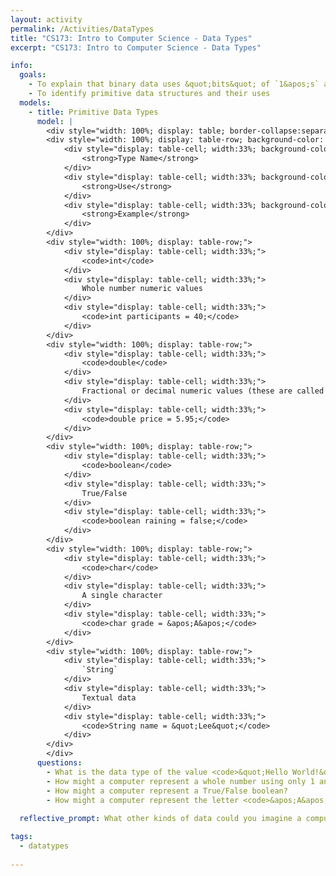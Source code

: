 ```yaml
---
layout: activity
permalink: /Activities/DataTypes
title: "CS173: Intro to Computer Science - Data Types"
excerpt: "CS173: Intro to Computer Science - Data Types"

info:
  goals: 
    - To explain that binary data uses &quot;bits&quot; of `1&apos;s` and `0&apos;s` to represent data of various types, both numeric and textual
    - To identify primitive data structures and their uses
  models:
    - title: Primitive Data Types
      model: |
        <div style="width: 100%; display: table; border-collapse:separate;">
        <div style="width: 100%; display: table-row; background-color: black; color: white;">
            <div style="display: table-cell; width:33%; background-color: black; color: white;">
                <strong>Type Name</strong>
            </div>
            <div style="display: table-cell; width:33%; background-color: black; color: white;">
                <strong>Use</strong>
            </div>
            <div style="display: table-cell; width:33%; background-color: black; color: white;">
                <strong>Example</strong>
            </div>
        </div>
        <div style="width: 100%; display: table-row;">
            <div style="display: table-cell; width:33%;">
                <code>int</code>
            </div>
            <div style="display: table-cell; width:33%;">
                Whole number numeric values
            </div>
            <div style="display: table-cell; width:33%;">
                <code>int participants = 40;</code>
            </div>
        </div>    
        <div style="width: 100%; display: table-row;">
            <div style="display: table-cell; width:33%;">
                <code>double</code>
            </div>
            <div style="display: table-cell; width:33%;">
                Fractional or decimal numeric values (these are called "floating point" values)
            </div>
            <div style="display: table-cell; width:33%;">
                <code>double price = 5.95;</code>
            </div>
        </div>        
        <div style="width: 100%; display: table-row;">
            <div style="display: table-cell; width:33%;">
                <code>boolean</code>
            </div>
            <div style="display: table-cell; width:33%;">
                True/False
            </div>
            <div style="display: table-cell; width:33%;">
                <code>boolean raining = false;</code>
            </div>
        </div>  
        <div style="width: 100%; display: table-row;">
            <div style="display: table-cell; width:33%;">
                <code>char</code>
            </div>
            <div style="display: table-cell; width:33%;">
                A single character
            </div>
            <div style="display: table-cell; width:33%;">
                <code>char grade = &apos;A&apos;</code>
            </div>
        </div>     
        <div style="width: 100%; display: table-row;">
            <div style="display: table-cell; width:33%;">
                `String`
            </div>
            <div style="display: table-cell; width:33%;">
                Textual data
            </div>
            <div style="display: table-cell; width:33%;">
                <code>String name = &quot;Lee&quot;</code>
            </div>
        </div>       
        </div>
      questions:
        - What is the data type of the value <code>&quot;Hello World!&quot;</code>?
        - How might a computer represent a whole number using only 1 and 0 digits?  How do you use the decimal digits 0 through 9 to represent all whole numbers?
        - How might a computer represent a True/False boolean?
        - How might a computer represent the letter <code>&apos;A&apos;</code> or the word <code>&quot;Hi!&quot;</code>?
    
  reflective_prompt: What other kinds of data could you imagine a computer representing?

tags:
  - datatypes
  
---
```


